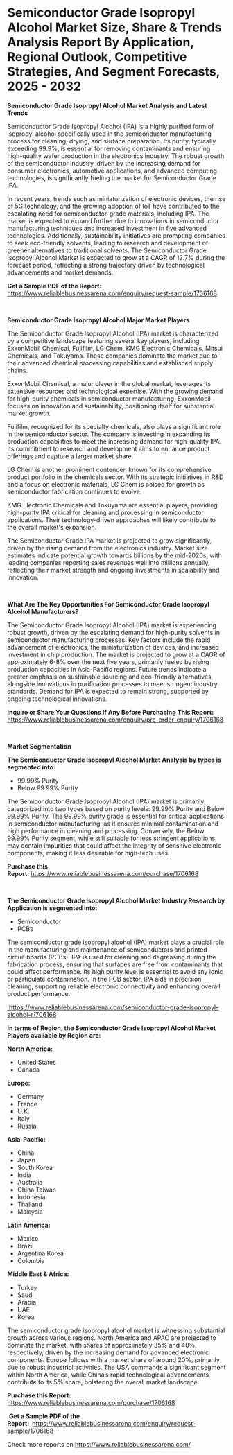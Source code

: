 <p><h1>Semiconductor Grade Isopropyl Alcohol Market Size, Share & Trends Analysis Report By Application, Regional Outlook, Competitive Strategies, And Segment Forecasts, 2025 - 2032</h1></p><p><strong>Semiconductor Grade Isopropyl Alcohol Market Analysis and Latest Trends</strong></p>
<p><p>Semiconductor Grade Isopropyl Alcohol (IPA) is a highly purified form of isopropyl alcohol specifically used in the semiconductor manufacturing process for cleaning, drying, and surface preparation. Its purity, typically exceeding 99.9%, is essential for removing contaminants and ensuring high-quality wafer production in the electronics industry. The robust growth of the semiconductor industry, driven by the increasing demand for consumer electronics, automotive applications, and advanced computing technologies, is significantly fueling the market for Semiconductor Grade IPA.</p><p>In recent years, trends such as miniaturization of electronic devices, the rise of 5G technology, and the growing adoption of IoT have contributed to the escalating need for semiconductor-grade materials, including IPA. The market is expected to expand further due to innovations in semiconductor manufacturing techniques and increased investment in five advanced technologies. Additionally, sustainability initiatives are prompting companies to seek eco-friendly solvents, leading to research and development of greener alternatives to traditional solvents. The Semiconductor Grade Isopropyl Alcohol Market is expected to grow at a CAGR of 12.7% during the forecast period, reflecting a strong trajectory driven by technological advancements and market demands.</p></p>
<p><strong>Get a Sample PDF of the Report:&nbsp;</strong> <a href="https://www.reliablebusinessarena.com/enquiry/request-sample/1706168?utm_campaign=1912&utm_medium=2&utm_source=Github&utm_content=ia&utm_term=10012025&utm_id=semiconductor-grade-isopropyl-alcohol">https://www.reliablebusinessarena.com/enquiry/request-sample/1706168</a></p>
<p>&nbsp;</p>
<p><strong>Semiconductor Grade Isopropyl Alcohol Major Market Players</strong></p>
<p><p>The Semiconductor Grade Isopropyl Alcohol (IPA) market is characterized by a competitive landscape featuring several key players, including ExxonMobil Chemical, Fujifilm, LG Chem, KMG Electronic Chemicals, Mitsui Chemicals, and Tokuyama. These companies dominate the market due to their advanced chemical processing capabilities and established supply chains.</p><p>ExxonMobil Chemical, a major player in the global market, leverages its extensive resources and technological expertise. With the growing demand for high-purity chemicals in semiconductor manufacturing, ExxonMobil focuses on innovation and sustainability, positioning itself for substantial market growth.</p><p>Fujifilm, recognized for its specialty chemicals, also plays a significant role in the semiconductor sector. The company is investing in expanding its production capabilities to meet the increasing demand for high-quality IPA. Its commitment to research and development aims to enhance product offerings and capture a larger market share.</p><p>LG Chem is another prominent contender, known for its comprehensive product portfolio in the chemicals sector. With its strategic initiatives in R&D and a focus on electronic materials, LG Chem is poised for growth as semiconductor fabrication continues to evolve.</p><p>KMG Electronic Chemicals and Tokuyama are essential players, providing high-purity IPA critical for cleaning and processing in semiconductor applications. Their technology-driven approaches will likely contribute to the overall market's expansion.</p><p>The Semiconductor Grade IPA market is projected to grow significantly, driven by the rising demand from the electronics industry. Market size estimates indicate potential growth towards billions by the mid-2020s, with leading companies reporting sales revenues well into millions annually, reflecting their market strength and ongoing investments in scalability and innovation.</p></p>
<p>&nbsp;</p>
<p><strong>What Are The Key Opportunities For Semiconductor Grade Isopropyl Alcohol Manufacturers?</strong></p>
<p><p>The Semiconductor Grade Isopropyl Alcohol (IPA) market is experiencing robust growth, driven by the escalating demand for high-purity solvents in semiconductor manufacturing processes. Key factors include the rapid advancement of electronics, the miniaturization of devices, and increased investment in chip production. The market is projected to grow at a CAGR of approximately 6-8% over the next five years, primarily fueled by rising production capacities in Asia-Pacific regions. Future trends indicate a greater emphasis on sustainable sourcing and eco-friendly alternatives, alongside innovations in purification processes to meet stringent industry standards. Demand for IPA is expected to remain strong, supported by ongoing technological innovations.</p></p>
<p><strong>Inquire or Share Your Questions If Any Before Purchasing This Report:</strong> <a href="https://www.reliablebusinessarena.com/enquiry/pre-order-enquiry/1706168?utm_campaign=1912&utm_medium=2&utm_source=Github&utm_content=ia&utm_term=10012025&utm_id=semiconductor-grade-isopropyl-alcohol">https://www.reliablebusinessarena.com/enquiry/pre-order-enquiry/1706168</a></p>
<p>&nbsp;</p>
<p><strong>Market Segmentation</strong></p>
<p><strong>The Semiconductor Grade Isopropyl Alcohol Market Analysis by types is segmented into:</strong></p>
<p><ul><li>99.99% Purity</li><li>Below 99.99% Purity</li></ul></p>
<p><p>The Semiconductor Grade Isopropyl Alcohol (IPA) market is primarily categorized into two types based on purity levels: 99.99% Purity and Below 99.99% Purity. The 99.99% purity grade is essential for critical applications in semiconductor manufacturing, as it ensures minimal contamination and high performance in cleaning and processing. Conversely, the Below 99.99% Purity segment, while still suitable for less stringent applications, may contain impurities that could affect the integrity of sensitive electronic components, making it less desirable for high-tech uses.</p></p>
<p><strong>Purchase this Report:&nbsp;</strong><a href="https://www.reliablebusinessarena.com/purchase/1706168?utm_campaign=1912&utm_medium=2&utm_source=Github&utm_content=ia&utm_term=10012025&utm_id=semiconductor-grade-isopropyl-alcohol">https://www.reliablebusinessarena.com/purchase/1706168</a></p>
<p>&nbsp;</p>
<p><strong>The Semiconductor Grade Isopropyl Alcohol Market Industry Research by Application is segmented into:</strong></p>
<p><ul><li>Semiconductor</li><li>PCBs</li></ul></p>
<p><p>The semiconductor grade isopropyl alcohol (IPA) market plays a crucial role in the manufacturing and maintenance of semiconductors and printed circuit boards (PCBs). IPA is used for cleaning and degreasing during the fabrication process, ensuring that surfaces are free from contaminants that could affect performance. Its high purity level is essential to avoid any ionic or particulate contamination. In the PCB sector, IPA aids in precision cleaning, supporting reliable electronic connectivity and enhancing overall product performance.</p></p>
<p><a href="https://www.reliablebusinessarena.com/semiconductor-grade-isopropyl-alcohol-r1706168?utm_campaign=1912&utm_medium=2&utm_source=Github&utm_content=ia&utm_term=10012025&utm_id=semiconductor-grade-isopropyl-alcohol">&nbsp;https://www.reliablebusinessarena.com/semiconductor-grade-isopropyl-alcohol-r1706168</a></p>
<p><strong>In terms of Region, the Semiconductor Grade Isopropyl Alcohol Market Players available by Region are:</strong></p>
<p>
    <p> <strong> North America: </strong>
        <ul>
            <li>United States</li>
            <li>Canada</li>
        </ul>
        </p> 
    <p> <strong> Europe: </strong>
        <ul>
            <li>Germany</li>
            <li>France</li>
            <li>U.K.</li>
            <li>Italy</li>
            <li>Russia</li>
        </ul>
        </p> 
    <p> <strong> Asia-Pacific: </strong>
        <ul>
            <li>China</li>
            <li>Japan</li>
            <li>South Korea</li>
            <li>India</li>
            <li>Australia</li>
            <li>China Taiwan</li>
            <li>Indonesia</li>
            <li>Thailand</li>
            <li>Malaysia</li>
        </ul>
        </p> 
    <p> <strong> Latin America: </strong>
        <ul>
            <li>Mexico</li>
            <li>Brazil</li>
            <li>Argentina Korea</li>
            <li>Colombia</li>
        </ul>
        </p> 
    <p> <strong> Middle East & Africa: </strong>
        <ul>
            <li>Turkey</li>
            <li>Saudi</li>
            <li>Arabia</li>
            <li>UAE</li>
            <li>Korea</li>
        </ul>
    </p>
    </p>
<p><p>The semiconductor grade isopropyl alcohol market is witnessing substantial growth across various regions. North America and APAC are projected to dominate the market, with shares of approximately 35% and 40%, respectively, driven by the increasing demand for advanced electronic components. Europe follows with a market share of around 20%, primarily due to robust industrial activities. The USA commands a significant segment within North America, while China’s rapid technological advancements contribute to its 5% share, bolstering the overall market landscape.</p></p>
<p><strong>Purchase this Report: </strong><a href="https://www.reliablebusinessarena.com/purchase/1706168?utm_campaign=1912&utm_medium=2&utm_source=Github&utm_content=ia&utm_term=10012025&utm_id=semiconductor-grade-isopropyl-alcohol">https://www.reliablebusinessarena.com/purchase/1706168</a></p>
<p>&nbsp;<strong>Get a Sample PDF of the Report:&nbsp;&nbsp;</strong><a href="https://www.reliablebusinessarena.com/enquiry/request-sample/1706168?utm_campaign=1912&utm_medium=2&utm_source=Github&utm_content=ia&utm_term=10012025&utm_id=semiconductor-grade-isopropyl-alcohol">https://www.reliablebusinessarena.com/enquiry/request-sample/1706168</a></p>
<p><strong></strong></p>
<p>Check more reports on <a href="https://www.reliablebusinessarena.com/?utm_campaign=1912&utm_medium=2&utm_source=Github&utm_content=ia&utm_term=10012025&utm_id=semiconductor-grade-isopropyl-alcohol">https://www.reliablebusinessarena.com/</a></p>